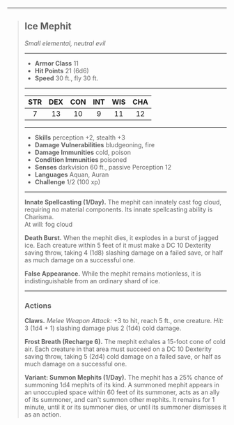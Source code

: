 ***
> ## Ice Mephit
> *Small elemental, neutral evil*
> 
> ***
> 
> - **Armor Class** 11
> - **Hit Points** 21 (6d6)
> - **Speed** 30 ft., fly 30 ft.
> 
> ***
> 
> |STR|DEX|CON|INT|WIS|CHA|
> |:---:|:---:|:---:|:---:|:---:|:---:|
> |7|13|10|9|11|12|
> 
> ***
> 
> - **Skills** perception +2, stealth +3
> - **Damage Vulnerabilities** bludgeoning, fire
> - **Damage Immunities** cold, poison
> - **Condition Immunities** poisoned
> - **Senses** darkvision 60 ft., passive Perception 12
> - **Languages** Aquan, Auran
> - **Challenge** 1/2 (100 xp)
> 
> ***
> 
> **Innate Spellcasting (1/Day).** The mephit can innately cast fog cloud, requiring no material components. Its innate spellcasting ability is Charisma.  
> At will: fog cloud
> 
> **Death Burst.** When the mephit dies, it explodes in a burst of jagged ice. Each creature within 5 feet of it must make a DC 10 Dexterity saving throw, taking 4 (1d8) slashing damage on a failed save, or half as much damage on a successful one.
> 
> **False Appearance.** While the mephit remains motionless, it is indistinguishable from an ordinary shard of ice.
> 
> ***
> 
> ### Actions
> **Claws.** *Melee Weapon Attack:* +3 to hit, reach 5 ft., one creature. *Hit:* 3 (1d4 + 1) slashing damage plus 2 (1d4) cold damage.
> 
> **Frost Breath (Recharge 6).** The mephit exhales a 15-foot cone of cold air. Each creature in that area must succeed on a DC 10 Dexterity saving throw, taking 5 (2d4) cold damage on a failed save, or half as much damage on a successful one.
> 
> **Variant: Summon Mephits (1/Day).** The mephit has a 25% chance of summoning 1d4 mephits of its kind. A summoned mephit appears in an unoccupied space within 60 feet of its summoner, acts as an ally of its summoner, and can't summon other mephits. It remains for 1 minute, until it or its summoner dies, or until its summoner dismisses it as an action.